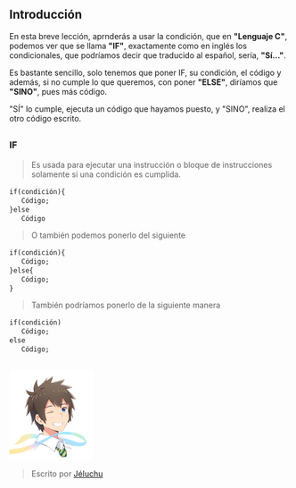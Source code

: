 ## Introducción
En esta breve lección, aprnderás a usar la condición, que en **"Lenguaje C"**, podemos ver que se llama **"IF"**, exactamente como en inglés los condicionales, que podríamos decir que traducido al español, sería, **"Sí..."**.

Es bastante sencillo, solo tenemos que poner IF, su condición, el código y además, si no cumple lo que queremos, con poner **"ELSE"**, diríamos que **"SINO"**, pues más código.

"SÍ" lo cumple, ejecuta un código que hayamos puesto, y "SINO", realiza el otro código escrito.
##
### IF
>Es usada para ejecutar una instrucción o bloque de instrucciones solamente si una condición es cumplida.

```
if(condición){
   Código;
}else
   Código
```
>O también podemos ponerlo del siguiente

```
if(condición){
   Código;
}else{
   Código;
}  
```
>También podríamos ponerlo de la siguiente manera
```
if(condición)
   Código;
else
   Código;
```

##

  ![Icono GDM](./fotos/foto.png)

> Escrito por [Jéluchu](https://http://jeluchu.github.io/)
